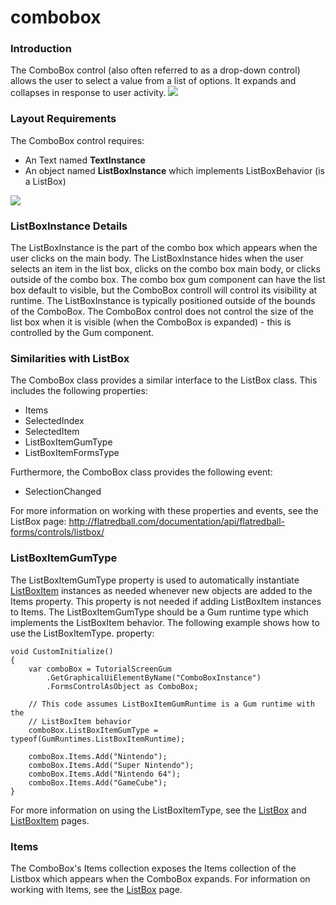 # combobox

### Introduction

The ComboBox control (also often referred to as a drop-down control) allows the user to select a value from a list of options. It expands and collapses in response to user activity. [![](../../../../media/2017-12-2017-12-13\_07-47-12.gif)](../../../../media/2017-12-2017-12-13\_07-47-12.gif)

### Layout Requirements

The ComboBox control requires:

* An Text named **TextInstance**
* An object named **ListBoxInstance** which implements ListBoxBehavior (is a ListBox)

![](../../../../media/2018-01-img\_5a4b0fd700175.png)

### ListBoxInstance Details

The ListBoxInstance is the part of the combo box which appears when the user clicks on the main body. The ListBoxInstance hides when the user selects an item in the list box, clicks on the combo box main body, or clicks outside of the combo box. The combo box gum component can have the list box default to visible, but the ComboBox controll will control its visibility at runtime. The ListBoxInstance is typically positioned outside of the bounds of the ComboBox. The ComboBox control does not control the size of the list box when it is visible (when the ComboBox is expanded) - this is controlled by the Gum component.

### Similarities with ListBox

The ComboBox class provides a similar interface to the ListBox class.  This includes the following properties:

* Items
* SelectedIndex
* SelectedItem
* ListBoxItemGumType
* ListBoxItemFormsType

Furthermore, the ComboBox class provides the following event:

* SelectionChanged

For more information on working with these properties and events, see the ListBox page: http://flatredball.com/documentation/api/flatredball-forms/controls/listbox/

### ListBoxItemGumType

The ListBoxItemGumType property is used to automatically instantiate [ListBoxItem](listboxitem.md) instances as needed whenever new objects are added to the Items property. This property is not needed if adding ListBoxItem instances to Items. The ListBoxItemGumType should be a Gum runtime type which implements the ListBoxItem behavior. The following example shows how to use the ListBoxItemType. property:

```lang:c#
void CustomInitialize()
{
    var comboBox = TutorialScreenGum
        .GetGraphicalUiElementByName("ComboBoxInstance")
        .FormsControlAsObject as ComboBox;

    // This code assumes ListBoxItemGumRuntime is a Gum runtime with the
    // ListBoxItem behavior
    comboBox.ListBoxItemGumType = typeof(GumRuntimes.ListBoxItemRuntime);

    comboBox.Items.Add("Nintendo");
    comboBox.Items.Add("Super Nintendo");
    comboBox.Items.Add("Nintendo 64");
    comboBox.Items.Add("GameCube");
}
```

For more information on using the ListBoxItemType, see the [ListBox](listbox.md) and [ListBoxItem](listboxitem.md) pages.

### Items

The ComboBox's Items collection exposes the Items collection of the Listbox which appears when the ComboBox expands. For information on working with Items, see the [ListBox](listbox.md) page.

###
